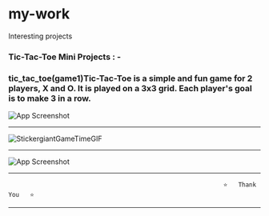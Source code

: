 # my-work
Interesting projects 

### Tic-Tac-Toe Mini Projects : -



<h3>tic_tac_toe(game1)Tic-Tac-Toe is a simple and fun game for 2 players, X and O. It is played on a 3x3 grid. Each player's goal is to make 3 in a row.</h3>



![App Screenshot](https://imgur.com/6Rt5jvl.png)

---

![StickergiantGameTimeGIF](https://user-images.githubusercontent.com/107506646/207155505-c48bd324-a269-4644-a324-6088a52008f0.gif)

---

![App Screenshot](https://imgur.com/nXaT8KD.png)





-------------------------------------------------------------------------------------------------------------------------------------------------------------------------


                                                                ⭐   Thank You   ⭐


-------------------------------------------------------------------------------------------------------------------------------------------------------------------------
